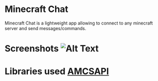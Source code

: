 # Minecraft Chat
Minecraft Chat is a lightweight app allowing to connect to any minecraft server and send messages/commands. 
# Screenshots ![Alt Text](https://dl.dropboxusercontent.com/s/m5frv8rzaa9z53o/mcChat1.png?dl=0) 
# Libraries used [AMCSAPI](https://github.com/QuarkTheAwesome/AMCSAPI)
